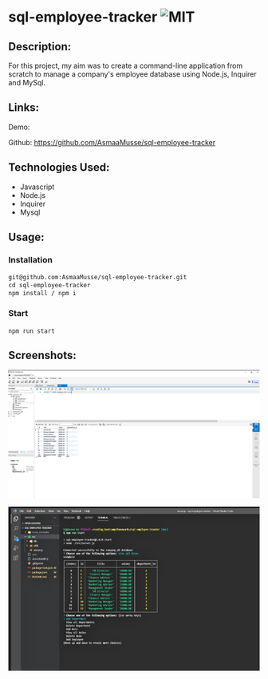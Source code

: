 # sql-employee-tracker ![MIT](https://img.shields.io/static/v1?label=MIT&message=License&color=orange)

## Description:

For this project, my aim was to create a command-line application from scratch to manage a company's employee database using Node.js, Inquirer and MySql.

## Links:

Demo:


Github: https://github.com/AsmaaMusse/sql-employee-tracker

## Technologies Used:

- Javascript
- Node.js
- Inquirer
- Mysql

## Usage:

### Installation

```
git@github.com:AsmaaMusse/sql-employee-tracker.git
cd sql-employee-tracker
npm install / npm i
```

### Start

```
npm run start
```

## Screenshots:

![workbench](src/assets/images/workbench.png)

![terminal](src/assets/images/terminal.png)
